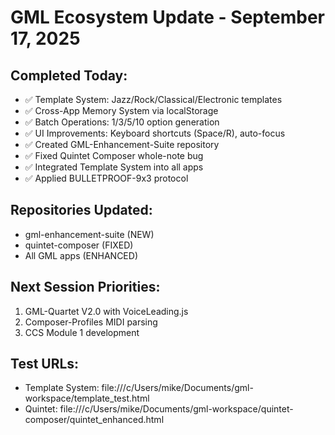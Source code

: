 # GML Ecosystem Update - September 17, 2025

## Completed Today:
- ✅ Template System: Jazz/Rock/Classical/Electronic templates
- ✅ Cross-App Memory System via localStorage
- ✅ Batch Operations: 1/3/5/10 option generation
- ✅ UI Improvements: Keyboard shortcuts (Space/R), auto-focus
- ✅ Created GML-Enhancement-Suite repository  
- ✅ Fixed Quintet Composer whole-note bug
- ✅ Integrated Template System into all apps
- ✅ Applied BULLETPROOF-9x3 protocol

## Repositories Updated:
- gml-enhancement-suite (NEW)
- quintet-composer (FIXED)
- All GML apps (ENHANCED)

## Next Session Priorities:
1. GML-Quartet V2.0 with VoiceLeading.js
2. Composer-Profiles MIDI parsing
3. CCS Module 1 development

## Test URLs:
- Template System: file:///c/Users/mike/Documents/gml-workspace/template_test.html
- Quintet: file:///c/Users/mike/Documents/gml-workspace/quintet-composer/quintet_enhanced.html
